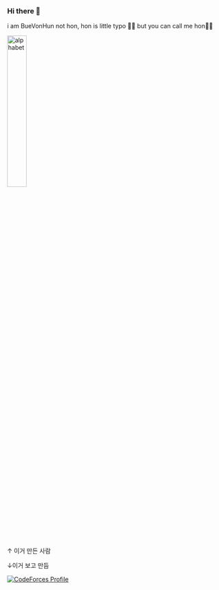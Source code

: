 ### Hi there 👋

i am BueVonHun not hon, hon is little typo 🤣😂 but you can call me hon🍩🙃

<a href="http://uhs-alphabet.com"><img src="http://uhs-alphabet.com/api/getSVG?stuID=20180647" alt="alphabet" width="30%" height="30%"/></a> 

↑ 이거 만든 사람


↓이거 보고 만듬

[![CodeForces Profile](https://cf.leed.at?id=BueVonHun)](https://codeforces.com/profile/BueVonHun)

<!--
**Bue-von-hon/Bue-von-hon** is a ✨ _special_ ✨ repository because its `README.md` (this file) appears on your GitHub profile.


Here are some ideas to get you started:

- 🔭 I’m currently working on ...
- 🌱 I’m currently learning ...
- 👯 I’m looking to collaborate on ...
- 🤔 I’m looking for help with ...
- 💬 Ask me about ...
- 📫 How to reach me: ...
- 😄 Pronouns: ...
- ⚡ Fun fact: ...
-->
